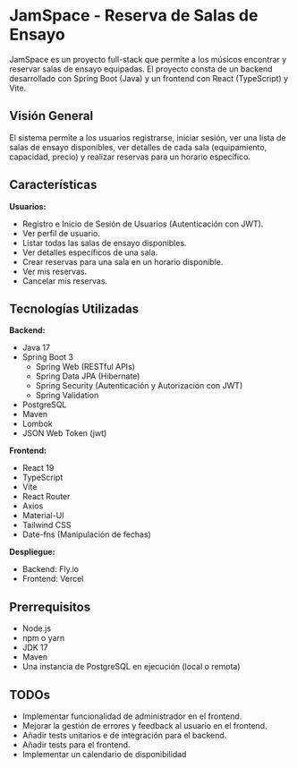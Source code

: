 # JamSpace - Reserva de Salas de Ensayo

JamSpace es un proyecto full-stack que permite a los músicos encontrar y reservar salas de ensayo equipadas. El proyecto consta de un backend desarrollado con Spring Boot (Java) y un frontend con React (TypeScript) y Vite.

## Visión General

El sistema permite a los usuarios registrarse, iniciar sesión, ver una lista de salas de ensayo disponibles, ver detalles de cada sala (equipamiento, capacidad, precio) y realizar reservas para un horario específico.

## Características

**Usuarios:**
*   Registro e Inicio de Sesión de Usuarios (Autenticación con JWT).
*   Ver perfil de usuario.
*   Listar todas las salas de ensayo disponibles.
*   Ver detalles específicos de una sala.
*   Crear reservas para una sala en un horario disponible.
*   Ver mis reservas.
*   Cancelar mis reservas.


## Tecnologías Utilizadas

**Backend:**
*   Java 17
*   Spring Boot 3
    *   Spring Web (RESTful APIs)
    *   Spring Data JPA (Hibernate)
    *   Spring Security (Autenticación y Autorización con JWT)
    *   Spring Validation
*   PostgreSQL 
*   Maven 
*   Lombok
*   JSON Web Token (jwt)

**Frontend:**
*   React 19 
*   TypeScript
*   Vite 
*   React Router 
*   Axios 
*   Material-UI 
*   Tailwind CSS
*   Date-fns (Manipulación de fechas)

**Despliegue:**
*   Backend: Fly.io
*   Frontend: Vercel

## Prerrequisitos

*   Node.js
*   npm o yarn
*   JDK 17 
*   Maven
*   Una instancia de PostgreSQL en ejecución (local o remota)

## TODOs

*   Implementar funcionalidad de administrador en el frontend.
*   Mejorar la gestión de errores y feedback al usuario en el frontend.
*   Añadir tests unitarios e de integración para el backend.
*   Añadir tests para el frontend.
*   Implementar un calendario de disponibilidad

